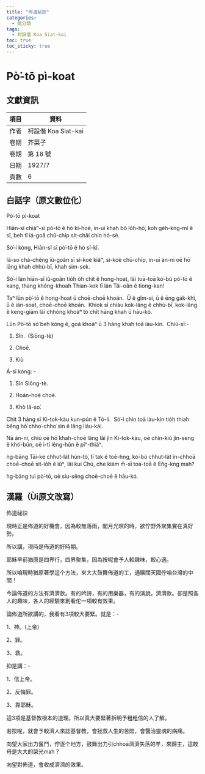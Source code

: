 ```yaml
---
title: "佈道祕訣"
categories:
  - 無分類
tags:
  - 柯設偕 Koa Siat-kai
toc: true
toc_sticky: true
---
```


# Pò͘-tō pì-koat

## 文獻資訊

| 項目 | 資料 |
|---|---|
| 作者 | 柯設偕 Koa Siat-kai |
| 卷期 | 芥菜子 |
| 卷期 | 第 18 號 |
| 日期 | 1927/7 |
| 頁數 | 6 |

## 白話字（原文數位化）

Pò͘-tō pì-koat

Hiān-sî chiàⁿ-sī pò͘-tō ê hó ki-hoē, in-uī khah bô lo̍h-hō͘, koh ge̍h-kng-mî ê sî, beh tī iá-goā chū-chi̍p si̍t-chāi chin hó-sè.

Só͘-í kóng, Hiān-sî sī pò͘-tō ê hó sî-kî.

Iâ-so͘ chá-chêng iû-goân sī sì-koè kiâⁿ, sì-koè chū-chi̍p, in-uī án-ni oē hō͘ lâng khah chhù-bī, khah sim-sek.

Só͘-í lán hiān-sî iû-goân tio̍h o̍h chit ê hong-hoat, lâi toā-toā kó͘-bú pò͘-tō ê kang, thang khóng-khoah Thian-kok tī lán Tâi-oân ê tiong-kan!

Taⁿ lūn pò͘-tō ê hong-hoat ū choē-choē khoán.  Ū ê gîm-si, ū ê ēng ga̍k-khì, ū ê ián-soat, choē-choē khoán.  Khiok sī chiàu kok-lâng ê chhù-bī, kok-lâng ê keng-giām lâi chhòng khoàⁿ tó chi̍t hāng khah ū hāu-kó.

Lūn Pò͘-tō só͘ beh kóng ê, goá khoàⁿ ū 3 hāng khah toā iàu-kín.  Chiū-sī:-

1. Sîn.  (Siōng-tè)

2. Choē.

3. Kiù

Á-sī kóng: -

1. Sìn Siōng-tè.

2. Hoán-hoé choē.

3. Khò Iâ-so͘.

Chit 3 hāng sī Ki-tok-kàu kun-pún ê Tō-lí.  Só͘-í chin toā iàu-kín tio̍h thiah bêng hō͘ chho͘-chho͘ sìn ê lâng liáu-kái.

Nā án-ni, chiū oē hō͘ khah-choē lâng lâi jìn Ki-tok-kàu, oē chín-kiù jîn-seng ê khó͘-būn, oē i-tī lêng-hûn ê pīⁿ-thiàⁿ.

ǹg-bāng Tāi-ke chhut-la̍t hùn-tò͘, tī tak ê toē-hng, kó͘-bú chhut-la̍t ín-chhoā choē-choē sit-lo̍h ê iûⁿ, lâi kui Chú, che kiám m̄-sī toa-toā ê En̂g-kng mah?

ǹg-bāng tuì pò͘-tō, oē siu-sêng choē-choē ê hāu-kó.

## 漢羅（Ùi原文改寫）

佈道祕訣

現時正是佈道的好機會，因為較無落雨，閣月光暝的時，欲佇野外聚集實在真好勢。

所以講，現時是佈道的好時期。

耶穌早前猶原是四界行，四界聚集，因為按呢會予人較趣味，較心適。

所以咱現時猶原著學這个方法，來大大鼓舞佈道的工，通曠闊天國佇咱台灣的中間！

今論佈道的方法有濟濟款。有的吟詩，有的用樂器，有的演說，濟濟款。卻是照各人的趣味，各人的經驗來創看佗一項較有效果。

論佈道所欲講的，我看有3項較大要緊。就是：-

1、神。(上帝)

2、罪。

3、救。

抑是講：-

1、信上帝。

2、反悔罪。

3、靠耶穌。

這3項是基督教根本的道理。所以真大要緊著拆明予粗粗信的人了解。

若按呢，就會予較濟人來認基督教，會拯救人生的苦悶，會醫治靈魂的病痛。

向望大家出力奮鬥，佇逐个地方，鼓舞出力引chhoā濟濟失落的羊，來歸主，這敢毋是大大的榮光mah？

向望對佈道，會收成濟濟的效果。
